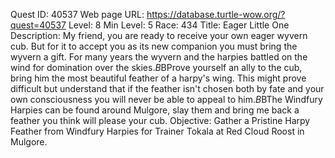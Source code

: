 Quest ID: 40537
Web page URL: https://database.turtle-wow.org/?quest=40537
Level: 8
Min Level: 5
Race: 434
Title: Eager Little One
Description: My friend, you are ready to receive your own eager wyvern cub. But for it to accept you as its new companion you must bring the wyvern a gift. For many years the wyvern and the harpies battled on the wind for domination over the skies.$B$BProve yourself an ally to the cub, bring him the most beautiful feather of a harpy's wing. This might prove difficult but understand that if the feather isn't chosen both by fate and your own consciousness you will never be able to appeal to him.$B$BThe Windfury Harpies can be found around Mulgore, slay them and bring me back a feather you think will please your cub.
Objective: Gather a Pristine Harpy Feather from Windfury Harpies for Trainer Tokala at Red Cloud Roost in Mulgore.
